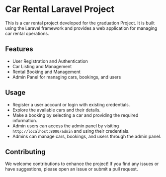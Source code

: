 # Car Rental Laravel Project

This is a car rental project developed for the graduation Project. It is built using the Laravel framework and provides a web application for managing car rental operations.

## Features

-   User Registration and Authentication
-   Car Listing and Management
-   Rental Booking and Management
-   Admin Panel for managing cars, bookings, and users


## Usage

-   Register a user account or login with existing credentials.
-   Explore the available cars and their details.
-   Make a booking by selecting a car and providing the required information.
-   Admin users can access the admin panel by visiting `http://localhost:8000/admin` and using their credentials.
-   Admins can manage cars, bookings, and users through the admin panel.

## Contributing

We welcome contributions to enhance the project! If you find any issues or have suggestions, please open an issue or submit a pull request.

